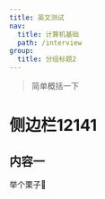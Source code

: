 ```yaml
---
title: 英文测试
nav:
  title: 计算机基础
  path: /interview
group:
  title: 分组标题2
---
```


> 简单概括一下

# 侧边栏12141

## 内容一

举个栗子🌰